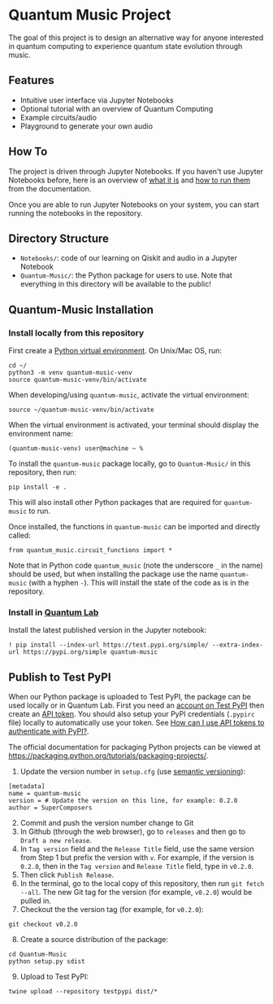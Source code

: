 # Quantum Music Project
The goal of this project is to design an alternative way for anyone interested in quantum computing to experience quantum state evolution through music.

## Features
- Intuitive user interface via Jupyter Notebooks
- Optional tutorial with an overview of Quantum Computing
- Example circuits/audio
- Playground to generate your own audio

## How To
The project is driven through Jupyter Notebooks. If you haven't use Jupyter Notebooks before, here is an overview of [what it is](https://jupyter-notebook-beginner-guide.readthedocs.io/en/latest/what_is_jupyter.html) and [how to run them](https://jupyter-notebook-beginner-guide.readthedocs.io/en/latest/execute.html) from the documentation.

Once you are able to run Jupyter Notebooks on your system, you can start running the notebooks in the repository.

## Directory Structure
* `Notebooks/`: code of our learning on Qiskit and audio in a Jupyter Notebook
* `Quantum-Music/`: the Python package for users to use. Note that everything in this directory will be available to the public!

## Quantum-Music Installation
### Install locally from this repository
First create a [Python virtual environment](https://docs.python.org/3/tutorial/venv.html#creating-virtual-environments). On Unix/Mac OS, run:
```
cd ~/
python3 -m venv quantum-music-venv
source quantum-music-venv/bin/activate
```
When developing/using `quantum-music`, activate the virtual environment:
```
source ~/quantum-music-venv/bin/activate
```

When the virtual environment is activated, your terminal should display the environment name:
```
(quantum-music-venv) user@machine ~ %
```

To install the `quantum-music` package locally, go to `Quantum-Music/` in this repository, then run:
```
pip install -e .
```
This will also install other Python packages that are required for `quantum-music` to run.

Once installed, the functions in `quantum-music` can be imported and directly called:
```
from quantum_music.circuit_functions import *
```

Note that in Python code `quantum_music` (note the underscore `_` in the name) should be used, but when installing the package use the name `quantum-music` (with a hyphen `-`). This will install the state of the code as is in the repository.

### Install in [Quantum Lab](https://quantum-computing.ibm.com/lab/)
Install the latest published version in the Jupyter notebook:
```
! pip install --index-url https://test.pypi.org/simple/ --extra-index-url https://pypi.org/simple quantum-music
```

## Publish to Test PyPI
When our Python package is uploaded to Test PyPI, the package can be used locally or in Quantum Lab. First you need an [account on Test PyPI](https://test.pypi.org/account/register/ ) then create an [API token](https://test.pypi.org/manage/account/#api-tokens). You should also setup your PyPI credentials (`.pypirc` file) locally to automatically use your token. See [How can I use API tokens to authenticate with PyPI?](https://test.pypi.org/help/#apitoken).


The official documentation for packaging Python projects can be viewed at https://packaging.python.org/tutorials/packaging-projects/.

1. Update the version number in `setup.cfg` (use [semantic versioning](https://semver.org/)):
```
[metadata]
name = quantum-music
version = # Update the version on this line, for example: 0.2.0
author = SuperComposers
```
2. Commit and push the version number change to Git
3. In Github (through the web browser), go to `releases` and then go to `Draft a new release`.
4. In `Tag version` field and the `Release Title` field, use the same version from Step 1 but prefix the version with `v`. For example, if the version is `0.2.0`, then in the `Tag version` and `Release Title` field, type in `v0.2.0`.
5. Then click `Publish Release`.
6. In the terminal, go to the local copy of this repository, then run `git fetch --all`. The new Git tag for the version (for example, `v0.2.0`) would be pulled in.
7. Checkout the the version tag (for example, for `v0.2.0`):
```
git checkout v0.2.0
```
8. Create a source distribution of the package:
```
cd Quantum-Music
python setup.py sdist
```
9. Upload to Test PyPI:
```
twine upload --repository testpypi dist/*
```
